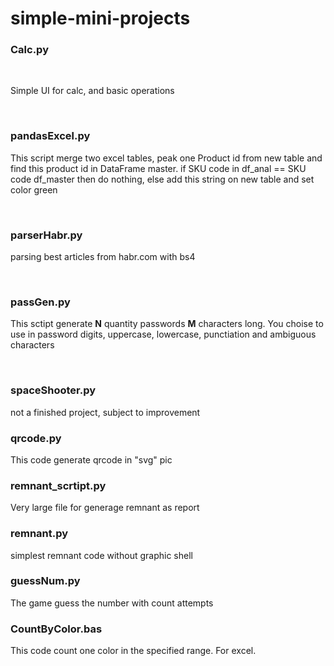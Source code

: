 # simple-mini-projects

<h3> Calc.py </h3><br>
<p> Simple UI for calc, and basic operations </p><br>
<h3> pandasExcel.py </h3>
<p> This script merge two excel tables, peak one Product id from new table and find this product id in DataFrame master. if SKU code in df_anal == SKU code df_master then do nothing, else add this string on new table and set color green </p><br>
<h3> parserHabr.py </h3>
<p> parsing best articles from habr.com  with bs4 </p><br>
<h3> passGen.py </h3>
<p> This sctipt generate <b>N</b> quantity passwords <b>M</b> characters long. You choise to use in password digits, uppercase, lowercase, punctiation and ambiguous characters </p><br>
<h3> spaceShooter.py </h3>
<p> not a finished project, subject to improvement</p>
<h3> qrcode.py </h3>
<p> This code generate qrcode in "svg" pic </p>
<h3> remnant_scrtipt.py </h3>
<p> Very large file for generage remnant as report </p>
<h3> remnant.py </h3>
<p> simplest remnant code without graphic shell </p>
<h3> guessNum.py </h3>
<p> The game guess the number with count attempts </p>
<h3> CountByColor.bas </h3>
<p> This code count one color in the specified range. For excel. </p>
